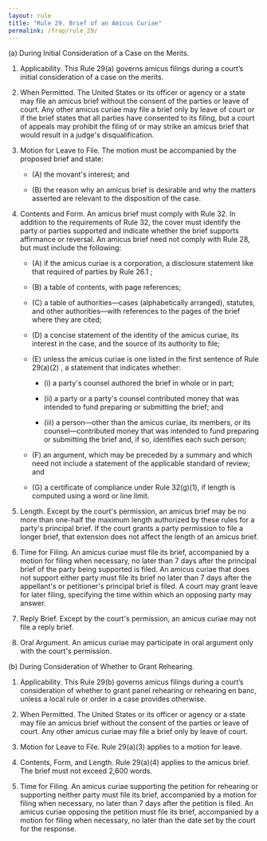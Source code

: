 ```yaml
---
layout: rule
title: "Rule 29. Brief of an Amicus Curiae"
permalink: /frap/rule_29/
---
```


(a) During Initial Consideration of a Case on the Merits.


1. Applicability. This Rule 29(a) governs amicus filings during a court’s initial consideration of a case on the merits.


2. When Permitted. The United States or its officer or agency or a state may file an amicus brief without the consent of the parties or leave of court. Any other amicus curiae may file a brief only by leave of court or if the brief states that all parties have consented to its filing, but a court of appeals may prohibit the filing of or may strike an amicus brief that would result in a judge's disqualification.


3. Motion for Leave to File. The motion must be accompanied by the proposed brief and state:


    - (A) the movant's interest; and


    - (B) the reason why an amicus brief is desirable and why the matters asserted are relevant to the disposition of the case.


4. Contents and Form. An amicus brief must comply with Rule 32. In addition to the requirements of Rule 32, the cover must identify the party or parties supported and indicate whether the brief supports affirmance or reversal. An amicus brief need not comply with Rule 28, but must include the following:


    - (A) if the amicus curiae is a corporation, a disclosure statement like that required of parties by Rule 26.1 ;


    - (B) a table of contents, with page references;


    - (C) a table of authorities—cases (alphabetically arranged), statutes, and other authorities—with references to the pages of the brief where they are cited;


    - (D) a concise statement of the identity of the amicus curiae, its interest in the case, and the source of its authority to file;


    - (E) unless the amicus curiae is one listed in the first sentence of Rule 29(a)(2) , a statement that indicates whether:


        - (i) a party's counsel authored the brief in whole or in part;


        - (ii) a party or a party's counsel contributed money that was intended to fund preparing or submitting the brief; and


        - (iii) a person—other than the amicus curiae, its members, or its counsel—contributed money that was intended to fund preparing or submitting the brief and, if so, identifies each such person;


    - (F) an argument, which may be preceded by a summary and which need not include a statement of the applicable standard of review; and


    - (G) a certificate of compliance under Rule 32(g)(1), if length is computed using a word or line limit.


5. Length. Except by the court's permission, an amicus brief may be no more than one-half the maximum length authorized by these rules for a party's principal brief. If the court grants a party permission to file a longer brief, that extension does not affect the length of an amicus brief.


6. Time for Filing. An amicus curiae must file its brief, accompanied by a motion for filing when necessary, no later than 7 days after the principal brief of the party being supported is filed. An amicus curiae that does not support either party must file its brief no later than 7 days after the appellant's or petitioner's principal brief is filed. A court may grant leave for later filing, specifying the time within which an opposing party may answer.


7. Reply Brief. Except by the court's permission, an amicus curiae may not file a reply brief.


8. Oral Argument. An amicus curiae may participate in oral argument only with the court's permission.


(b) During Consideration of Whether to Grant Rehearing.


1. Applicability. This Rule 29(b) governs amicus filings during a court’s consideration of whether to grant panel rehearing or rehearing en banc, unless a local rule or order in a case provides otherwise.


2. When Permitted. The United States or its officer or agency or a state may file an amicus brief without the consent of the parties or leave of court. Any other amicus curiae may file a brief only by leave of court.


3. Motion for Leave to File. Rule 29(a)(3) applies to a motion for leave.


4. Contents, Form, and Length. Rule 29(a)(4) applies to the amicus brief. The brief must not exceed 2,600 words.


5. Time for Filing. An amicus curiae supporting the petition for rehearing or supporting neither party must file its brief, accompanied by a motion for filing when necessary, no later than 7 days after the petition is filed. An amicus curiae opposing the petition must file its brief, accompanied by a motion for filing when necessary, no later than the date set by the court for the response.
